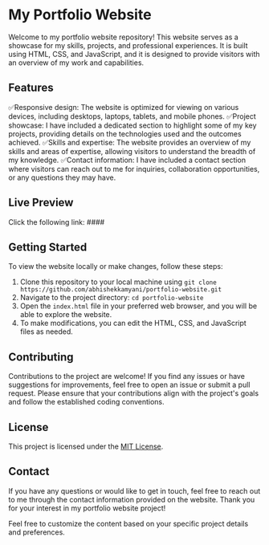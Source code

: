 # My Portfolio Website
Welcome to my portfolio website repository! This website serves as a showcase for my skills, projects, and professional experiences. It is built using HTML, CSS, and JavaScript, and it is designed to provide visitors with an overview of my work and capabilities.

## Features
✅Responsive design: The website is optimized for viewing on various devices, including desktops, laptops, tablets, and mobile phones.
✅Project showcase: I have included a dedicated section to highlight some of my key projects, providing details on the technologies used and the outcomes achieved.
✅Skills and expertise: The website provides an overview of my skills and areas of expertise, allowing visitors to understand the breadth of my knowledge.
✅Contact information: I have included a contact section where visitors can reach out to me for inquiries, collaboration opportunities, or any questions they may have.

## Live Preview
Click the following link: ####

## Getting Started
To view the website locally or make changes, follow these steps:
1. Clone this repository to your local machine using `git clone https://github.com/abhishekkamyani/portfolio-website.git`
2. Navigate to the project directory: `cd portfolio-website`
3. Open the `index.html` file in your preferred web browser, and you will be able to explore the website.
4. To make modifications, you can edit the HTML, CSS, and JavaScript files as needed.

## Contributing
Contributions to the project are welcome! If you find any issues or have suggestions for improvements, feel free to open an issue or submit a pull request. Please ensure that your contributions align with the project's goals and follow the established coding conventions.

## License
This project is licensed under the [MIT License](LICENSE).

## Contact
If you have any questions or would like to get in touch, feel free to reach out to me through the contact information provided on the website.
Thank you for your interest in my portfolio website project!

Feel free to customize the content based on your specific project details and preferences.
